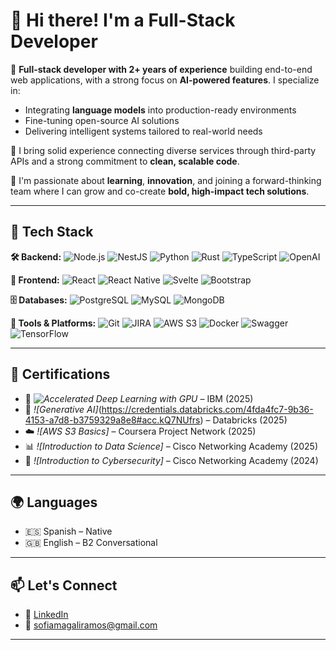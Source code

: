# 👋 Hi there! I'm a Full-Stack Developer

🚀 **Full-stack developer with 2+ years of experience** building end-to-end web applications, with a strong focus on **AI-powered features**. I specialize in:

- Integrating **language models** into production-ready environments  
- Fine-tuning open-source AI solutions  
- Delivering intelligent systems tailored to real-world needs  

🔌 I bring solid experience connecting diverse services through third-party APIs and a strong commitment to **clean, scalable code**.

🎯 I'm passionate about **learning**, **innovation**, and joining a forward-thinking team where I can grow and co-create **bold, high-impact tech solutions**.

---

## 🧠 Tech Stack

**🛠 Backend:**
![Node.js](https://img.shields.io/badge/-Node.js-339933?logo=node.js&logoColor=white&style=flat)
![NestJS](https://img.shields.io/badge/-NestJS-E0234E?logo=nestjs&logoColor=white&style=flat)
![Python](https://img.shields.io/badge/-Python-3776AB?logo=python&logoColor=white&style=flat)
![Rust](https://img.shields.io/badge/-Rust-000000?logo=rust&logoColor=white&style=flat)
![TypeScript](https://img.shields.io/badge/-TypeScript-3178C6?logo=typescript&logoColor=white&style=flat)
![OpenAI](https://img.shields.io/badge/-OpenAI-412991?logo=openai&logoColor=white&style=flat)

**🎨 Frontend:**
![React](https://img.shields.io/badge/-React-61DAFB?logo=react&logoColor=white&style=flat)
![React Native](https://img.shields.io/badge/-React%20Native-61DAFB?logo=react&logoColor=white&style=flat)
![Svelte](https://img.shields.io/badge/-Svelte-FF3E00?logo=svelte&logoColor=white&style=flat)
![Bootstrap](https://img.shields.io/badge/-Bootstrap-7952B3?logo=bootstrap&logoColor=white&style=flat)

**🗄️ Databases:**
![PostgreSQL](https://img.shields.io/badge/-PostgreSQL-4169E1?logo=postgresql&logoColor=white&style=flat)
![MySQL](https://img.shields.io/badge/-MySQL-4479A1?logo=mysql&logoColor=white&style=flat)
![MongoDB](https://img.shields.io/badge/-MongoDB-47A248?logo=mongodb&logoColor=white&style=flat)

**🔧 Tools & Platforms:**
![Git](https://img.shields.io/badge/-Git-F05032?logo=git&logoColor=white&style=flat)
![JIRA](https://img.shields.io/badge/-JIRA-0052CC?logo=jira&logoColor=white&style=flat)
![AWS S3](https://img.shields.io/badge/-AWS%20S3-FF9900?logo=amazonaws&logoColor=white&style=flat)
![Docker](https://img.shields.io/badge/-Docker-2496ED?logo=docker&logoColor=white&style=flat)
![Swagger](https://img.shields.io/badge/-Swagger-85EA2D?logo=swagger&logoColor=black&style=flat)
![TensorFlow](https://img.shields.io/badge/-TensorFlow-FF6F00?logo=tensorflow&logoColor=white&style=flat)

---

## 📜 Certifications

- 🧠 *![Accelerated Deep Learning with GPU](https://www.credly.com/badges/a22c4fda-e43d-4433-8006-3adecfbacccb/)* – IBM (2025)  
- 🤖 *![Generative AI]*(https://credentials.databricks.com/4fda4fc7-9b36-4153-a7d8-b3759329a8e8#acc.kQ7NUfrs) – Databricks (2025)  
- ☁️ *![AWS S3 Basics]* – Coursera Project Network (2025)  
- 📊 *![Introduction to Data Science]* – Cisco Networking Academy (2025)  
- 🔐 *![Introduction to Cybersecurity]* – Cisco Networking Academy (2024)  

---

## 🌍 Languages

- 🇪🇸 Spanish – Native  
- 🇬🇧 English – B2 Conversational  

---

## 📫 Let's Connect

- 💼 [LinkedIn](https://www.linkedin.com/in/sofiramos22/)
- 📧 sofiamagaliramos@gmail.com  

---

